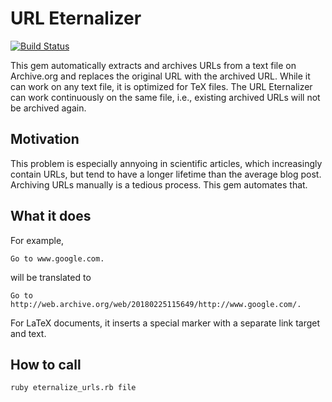 # URL Eternalizer

[![Build Status](https://travis-ci.org/Inventitech/latex-url-eternalizer.svg?branch=master)](https://travis-ci.org/Inventitech/latex-url-eternalizer)

This gem automatically extracts and archives URLs from a text file on Archive.org and replaces the original URL with 
the archived URL. While it can work on any text file, it is optimized for TeX files. The URL Eternalizer can work 
continuously on the same file, i.e., existing archived URLs will not be archived again.

## Motivation
This problem is especially annyoing in scientific articles, which increasingly contain URLs, but tend to have a longer 
lifetime than the average blog post. Archiving URLs manually is a tedious process. This gem automates that.

## What it does

For example,

```
Go to www.google.com.
```

will be translated to

```
Go to http://web.archive.org/web/20180225115649/http://www.google.com/.
```

For LaTeX documents, it inserts a special marker with a separate link target and text.

## How to call

```
ruby eternalize_urls.rb file
```